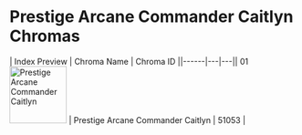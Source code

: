 # Prestige Arcane Commander Caitlyn Chromas

| Index  Preview | Chroma Name | Chroma ID ||------|---|---|| 01  <img src='https://raw.communitydragon.org/latest/plugins/rcp-be-lol-game-data/global/default/v1/champion-chroma-images/51/51053.png' alt='Prestige Arcane Commander Caitlyn' width='100'> | Prestige Arcane Commander Caitlyn | 51053 |